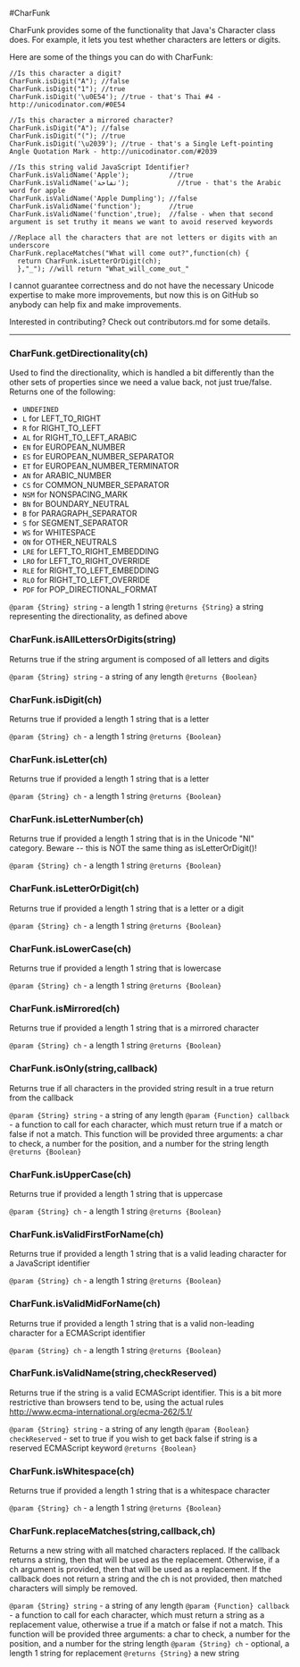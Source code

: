 #CharFunk

CharFunk provides some of the functionality that Java's Character class does.  For example, it lets you test whether characters are letters or digits.

Here are some of the things you can do with CharFunk:

    //Is this character a digit?
    CharFunk.isDigit("A"); //false
    CharFunk.isDigit("1"); //true
    CharFunk.isDigit('\u0E54'); //true - that's Thai #4 - http://unicodinator.com/#0E54

    //Is this character a mirrored character?
    CharFunk.isDigit("A"); //false
    CharFunk.isDigit("("); //true
    CharFunk.isDigit('\u2039'); //true - that's a Single Left-pointing Angle Quotation Mark - http://unicodinator.com/#2039

    //Is this string valid JavaScript Identifier?
    CharFunk.isValidName('Apple');          //true
    CharFunk.isValidName('تفاحة');            //true - that's the Arabic word for apple
    CharFunk.isValidName('Apple Dumpling'); //false
    CharFunk.isValidName('function');       //true
    CharFunk.isValidName('function',true);  //false - when that second argument is set truthy it means we want to avoid reserved keywords

    //Replace all the characters that are not letters or digits with an underscore
    CharFunk.replaceMatches("What will come out?",function(ch) {
      return CharFunk.isLetterOrDigit(ch);
      },"_"); //will return "What_will_come_out_"
      
I cannot guarantee correctness and do not have the necessary Unicode expertise to make more improvements, but now this is on GitHub so anybody can help fix and make improvements.

Interested in contributing?  Check out contributors.md for some details.

---


### CharFunk.getDirectionality(ch)
Used to find the directionality, which is handled a bit differently than the other sets of properties since we need a value back, not just true/false.
Returns one of the following:
+ `UNDEFINED`
+ `L`   for LEFT_TO_RIGHT
+ `R`   for RIGHT_TO_LEFT
+ `AL`  for RIGHT_TO_LEFT_ARABIC
+ `EN`  for EUROPEAN_NUMBER
+ `ES`  for EUROPEAN_NUMBER_SEPARATOR
+ `ET`  for EUROPEAN_NUMBER_TERMINATOR
+ `AN`  for ARABIC_NUMBER
+ `CS`  for COMMON_NUMBER_SEPARATOR
+ `NSM` for NONSPACING_MARK
+ `BN`  for BOUNDARY_NEUTRAL
+ `B`   for PARAGRAPH_SEPARATOR
+ `S`   for SEGMENT_SEPARATOR
+ `WS`  for WHITESPACE
+ `ON`  for OTHER_NEUTRALS
+ `LRE` for LEFT_TO_RIGHT_EMBEDDING
+ `LRO` for LEFT_TO_RIGHT_OVERRIDE
+ `RLE` for RIGHT_TO_LEFT_EMBEDDING
+ `RLO` for RIGHT_TO_LEFT_OVERRIDE
+ `PDF` for POP_DIRECTIONAL_FORMAT


`@param {String} string` - a length 1 string
`@returns {String}` a string representing the directionality, as defined above


### CharFunk.isAllLettersOrDigits(string)
Returns true if the string argument is composed of all letters and digits

`@param {String} string` - a string of any length
`@returns {Boolean}` 


### CharFunk.isDigit(ch)
Returns true if provided a length 1 string that is a letter

`@param {String} ch` - a length 1 string
`@returns {Boolean}` 


### CharFunk.isLetter(ch)
Returns true if provided a length 1 string that is a letter

`@param {String} ch` - a length 1 string
`@returns {Boolean}` 


### CharFunk.isLetterNumber(ch)
Returns true if provided a length 1 string that is in the Unicode "Nl" category.
Beware -- this is NOT the same thing as isLetterOrDigit()!

`@param {String} ch` - a length 1 string
`@returns {Boolean}` 


### CharFunk.isLetterOrDigit(ch)
Returns true if provided a length 1 string that is a letter or a digit

`@param {String} ch` - a length 1 string
`@returns {Boolean}` 


### CharFunk.isLowerCase(ch)
Returns true if provided a length 1 string that is lowercase

`@param {String} ch` - a length 1 string
`@returns {Boolean}` 


### CharFunk.isMirrored(ch)
Returns true if provided a length 1 string that is a mirrored character

`@param {String} ch` - a length 1 string
`@returns {Boolean}` 


### CharFunk.isOnly(string,callback)
Returns true if all characters in the provided string result in a true return from the callback

`@param {String} string` - a string of any length
`@param {Function} callback` - a function to call for each character, which must return true if a match or false if not a match.  This function will be provided three arguments: a char to check, a number for the position, and a number for the string length
`@returns {Boolean}` 


### CharFunk.isUpperCase(ch)
Returns true if provided a length 1 string that is uppercase

`@param {String} ch` - a length 1 string
`@returns {Boolean}` 


### CharFunk.isValidFirstForName(ch)
Returns true if provided a length 1 string that is a valid leading character for a JavaScript identifier

`@param {String} ch` - a length 1 string
`@returns {Boolean}` 


### CharFunk.isValidMidForName(ch)
Returns true if provided a length 1 string that is a valid non-leading character for a ECMAScript identifier

`@param {String} ch` - a length 1 string
`@returns {Boolean}` 


### CharFunk.isValidName(string,checkReserved)
Returns true if the string is a valid ECMAScript identifier.
This is a bit more restrictive than browsers tend to be, using the actual rules http://www.ecma-international.org/ecma-262/5.1/

`@param {String} string` - a string of any length
`@param {Boolean} checkReserved` - set to true if you wish to get back false if string is a reserved ECMAScript keyword
`@returns {Boolean}` 


### CharFunk.isWhitespace(ch)
Returns true if provided a length 1 string that is a whitespace character

`@param {String} ch` - a length 1 string
`@returns {Boolean}` 


### CharFunk.replaceMatches(string,callback,ch)
Returns a new string with all matched characters replaced.
If the callback returns a string, then that will be used as the replacement.
Otherwise, if a ch argument is provided, then that will be used as a replacement.
If the callback does not return a string and the ch is not provided, then matched characters will simply be removed.

`@param {String} string` - a string of any length
`@param {Function} callback` - a function to call for each character, which must return a string as a replacement value, otherwise a true if a match or false if not a match.  This function will be provided three arguments: a char to check, a number for the position, and a number for the string length
`@param {String} ch` - optional, a length 1 string for replacement
`@returns {String}` a new string
